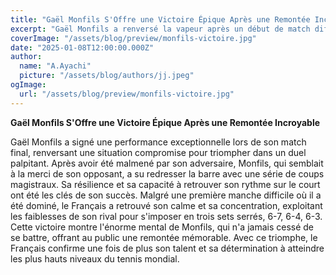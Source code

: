 ```yaml
---
title: "Gaël Monfils S'Offre une Victoire Épique Après une Remontée Incroyable"
excerpt: "Gaël Monfils a renversé la vapeur après un début de match difficile pour triompher finalement dans un duel spectaculaire."
coverImage: "/assets/blog/preview/monfils-victoire.jpg"
date: "2025-01-08T12:00:00.000Z"
author:
  name: "A.Ayachi"
  picture: "/assets/blog/authors/jj.jpeg"
ogImage:
  url: "/assets/blog/preview/monfils-victoire.jpg"
---
```


**Gaël Monfils S'Offre une Victoire Épique Après une Remontée Incroyable**

Gaël Monfils a signé une performance exceptionnelle lors de son match final, renversant une situation compromise pour triompher dans un duel palpitant. Après avoir été malmené par son adversaire, Monfils, qui semblait à la merci de son opposant, a su redresser la barre avec une série de coups magistraux. Sa résilience et sa capacité à retrouver son rythme sur le court ont été les clés de son succès. Malgré une première manche difficile où il a été dominé, le Français a retrouvé son calme et sa concentration, exploitant les faiblesses de son rival pour s'imposer en trois sets serrés, 6-7, 6-4, 6-3. Cette victoire montre l'énorme mental de Monfils, qui n'a jamais cessé de se battre, offrant au public une remontée mémorable. Avec ce triomphe, le Français confirme une fois de plus son talent et sa détermination à atteindre les plus hauts niveaux du tennis mondial.
